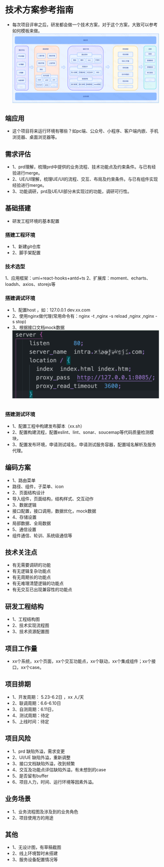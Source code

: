 # 技术方案参考指南

- 每次项目评审之后，研发都会做一个技术方案，对于这个方案，大致可以参考如何模板来做。
![流程图](./imgs/tech.png)

## 端应用
 - 这个项目将来运行环境有哪些？如pc端、公众号、小程序、客户端内嵌、手机浏览器、桌面浏览器等。

## 需求评估
- 1、prd理解，梳理prd中提供的业务流程、技术功能点及约束条件。与已有经验进行merge。
- 2、UE/UI理解，梳理UE/UI的流程、交互、布局及约束条件。与已有组件实现经验进行merge。
- 3、功能调研，prd及UE/UI部分未实现过的功能，调研可行性。

## 基础搭建
- 研发工程环境的基本配置

### 搭建工程环境
- 1、新建git仓库
- 2、脚手架配置

### 技术选型
1、应用框架：umi+react-hooks+antd+ts
2、扩展库：moment、echarts、loadsh、axios、storejs等

### 搭建调试环境 
- 1、配置host ，如：127.0.0.1 dev.xx.com
- 2、使用nginx做代理(常用命令有：nginx -t ,nginx -s reload ,nginx ,nginx -s stop)
- 3、根据接口文档mock数据
![nginx配置](./imgs/nginx.png)
``` sh

```
### 搭建测试环境 
- 1、配置工程中构建发布脚本（xx.sh）
- 2、配置构建流程，配置eslint、lint、sonar、soucemap等代码质量检测模块，
- 3、配置发布环境，申请测试域名，申请测试服务容器，配置域名解析及服务代理。


## 编码方案 
- 1、路由菜单
- 路径、组件，子菜单、icon
- 2、页面结构设计
- 导入组件，页面结构，结构样式、交互动作
- 3、数据逻辑
- 接口配置，接口调用，数据优化，mock数据
- 4、存储设置
- 局部数据、全局数据
- 5、通信设置
- 组件通信、轮训、系统级通信等

## 技术关注点
- 有无需要调研的功能
- 有无逻辑复杂功能点
- 有无周期长的功能点
- 有无难理清楚逻辑的功能点
- 有无交互已出现兼容性的功能点

## 研发工程结构
- 1、工程结构图
- 2、技术实现流程图
- 3、技术资源配置图

## 项目工作量
- xx个系统，xx个页面，xx个交互功能点，xx个联动，xx个集成组件；xx个接口，xx个case。

## 项目排期 
- 1、开发周期： 5.23-6.2日 ，xx 人/天
- 2、联调周期：6.6-6.10日 
- 3、自测周期：6.11日，
- 4、测试周期：待定
- 5、上线时间：待定

## 项目风险
- 1、prd 缺陷外溢，需求变更
- 2、UI/UE 缺陷外溢，重新调整
- 3、接口文档缺陷外溢，改到频繁
- 4、交互及功能点评估缺陷外溢，有未想到的case
- 5、是否留有buffer
- 6、项目人力，时间、运行环境等因素外溢。

## 业务场景
- 1、业务流程图及涉及到的业务角色
- 2、项目使用方的用途

## 其他
- 1、无设计图，有草稿截图
- 2、线上环境暂时未搭建
- 3、服务设备配置情况等




